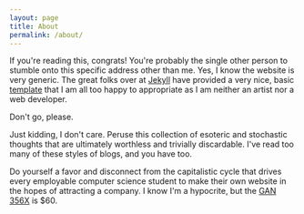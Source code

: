 ```yaml
---
layout: page
title: About
permalink: /about/
---
```


If you're reading this, congrats! You're probably the single other person to stumble onto this specific address other than me.
Yes, I know the website is very generic. The great folks over at [Jekyll](https://jekyllrb.com/docs/) have provided a very nice,
basic [template](https://github.com/jekyll/minima) that I am all too happy to appropriate as I am neither an artist nor a web developer.

Don't go, please.

Just kidding, I don't care. Peruse this collection of esoteric and stochastic thoughts that are ultimately worthless and trivially discardable.
I've read too many of these styles of blogs, and you have too.

Do yourself a favor and disconnect from the capitalistic cycle that drives every employable computer science student to make their own website
in the hopes of attracting a company. I know I'm a hypocrite, but the [GAN 356X](https://www.thecubicle.com/products/gan356-x) is $60. 
